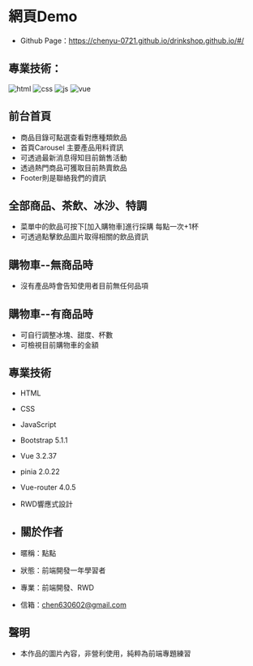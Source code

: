 # 網頁Demo
 - Github Page：https://chenyu-0721.github.io/drinkshop.github.io/#/

## 專業技術：
![html](https://github.com/chenyu-0721/monster.github.io/assets/59197038/e8a5f4c7-4419-4697-8838-87f6666a9af6)
![css](https://github.com/chenyu-0721/monster.github.io/assets/59197038/8903a514-6d7f-428d-897d-fa229dc34627)
![js](https://github.com/chenyu-0721/monster.github.io/assets/59197038/39419656-8228-4425-a14f-d5b905761dba)
![vue](https://github.com/chenyu-0721/monster.github.io/assets/59197038/58c05753-168c-4ec1-a4cf-09f47455f91c)



## 前台首頁
  - 商品目錄可點選查看對應種類飲品
  - 首頁Carousel 主要產品用料資訊
  - 可透過最新消息得知目前銷售活動
  - 透過熱門商品可獲取目前熱賣飲品
  - Footer則是聯絡我們的資訊

## 全部商品、茶飲、冰沙、特調
  - 菜單中的飲品可按下[加入購物車]進行採購 每點一次+1杯
  - 可透過點擊飲品圖片取得相關的飲品資訊

## 購物車--無商品時
  - 沒有產品時會告知使用者目前無任何品項

## 購物車--有商品時
  - 可自行調整冰塊、甜度、杯數
  - 可檢視目前購物車的金額

## 專業技術
  - HTML
  - CSS
  - JavaScript
  - Bootstrap 5.1.1
  - Vue 3.2.37
  - pinia 2.0.22
  - Vue-router 4.0.5
  - RWD響應式設計

  - ## 關於作者
- 暱稱：點點
- 狀態：前端開發一年學習者
- 專業：前端開發、RWD
- 信箱：chen630602@gmail.com

## 聲明
- 本作品的圖片內容，非營利使用，純粹為前端專題練習
    
